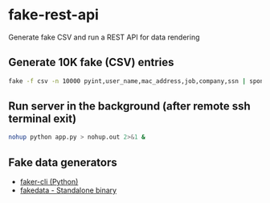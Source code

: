 # fake-rest-api
Generate fake CSV and run a REST API for data rendering


## Generate 10K fake (CSV) entries

```sh
fake -f csv -n 10000 pyint,user_name,mac_address,job,company,ssn | sponge input.csv
```


## Run server in the background (after remote ssh terminal exit)

```bash
nohup python app.py > nohup.out 2>&1 &
```

## Fake data generators

* [faker-cli (Python)](https://github.com/dacort/faker-cli/tree/main)
* [fakedata - Standalone binary](https://github.com/lucapette/fakedata)
